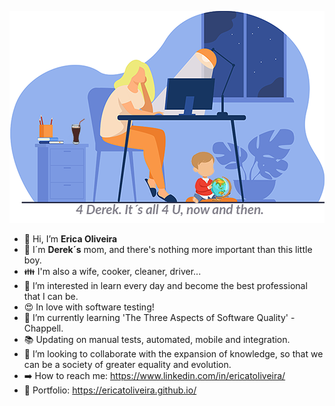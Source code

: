 ![](https://github.com/ericatoliveira/ericatoliveira/blob/main/capareadme.png)

- 👋 Hi, I’m **Erica Oliveira**
- :boy: I´m **Derek´s** mom, and there's nothing more important than this little boy.
- :family: I'm also a wife, cooker, cleaner, driver...
- 👀 I’m interested in learn every day and become the best professional that I can be.
- :heart_eyes: In love with software testing!
- :green_book: I’m currently learning 'The Three Aspects of Software Quality' - Chappell.
- :books: Updating on manual tests, automated, mobile and integration.
- 💞️ I’m looking to collaborate with the expansion of knowledge, so that we can be a society of greater equality and evolution.
- :arrow_right: How to reach me: https://www.linkedin.com/in/ericatoliveira/
- :briefcase: Portfolio: https://ericatoliveira.github.io/

<!---
ericatoliveira/ericatoliveira is a ✨ special ✨ repository because its `README.md` (this file) appears on your GitHub profile.
You can click the Preview link to take a look at your changes.
--->
